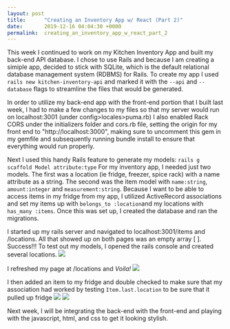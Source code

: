 ```yaml
---
layout: post
title:      "Creating an Inventory App w/ React (Part 2)"
date:       2019-12-16 04:04:30 +0000
permalink:  creating_an_inventory_app_w_react_part_2
---
```



This week I continued to work on my Kitchen Inventory App and built my back-end API database. I chose to use Rails and because I am creating a simiple app, decided to stick with SQLite, which is the default relational database management system (RDBMS) for Rails. To create my app I used `rails new kitchen-inventory-api` and marked it with the `--api` and `--database` flags to streamline the files that would be generated. 

In order to utilize my back-end app with the front-end portion that I built last week, I had to make a few changes to my files so that my server would run on localhost:3001 (under config>locales>puma.rb) I also enabled Rack CORS under the initializers folder and cors.rb file, setting the origin for my front end to "http://localhost:3000", making sure to uncomment this gem in my gemfile and subsequently running bundle install to ensure that everything would run properly. 

Next I used this handy Rails feature to generate my models: `rails g scaffold Model attribute:type`
For my inventory app, I needed just two models. The first was a location (ie fridge, freezer, spice rack) with a name attribute as a string. The second was the item model with `name:string`, `amount:integer` and `measurement:string`.
Because I want to be able to access items in my fridge from my app, I utilized ActiveRecord associations and set my items up with `belongs_to :location`and my locations with `has_many :items`. Once this was set up, I created the database and ran the migrations. 

I started up my rails server and navigated to localhost:3001/items and /locations. All that showed up on both pages was an empty array [ ]. Success!!! To test out my models, I opened the rails console and created several locations. 
![](https://i.imgur.com/In5JDGtl.png)

I refreshed my page at /locations and *Voila!*
![](https://i.imgur.com/bXtbYNBl.png)

I then added an item to my fridge and double checked to make sure that my association had worked by testing `Item.last.location` to be sure that it pulled up fridge
![](https://i.imgur.com/dcDmPmYl.png)
![](https://i.imgur.com/pwMPN8Yl.png)

Next week, I will be integrating the back-end with the front-end and playing with the javascript, html, and css to get it looking stylish.
